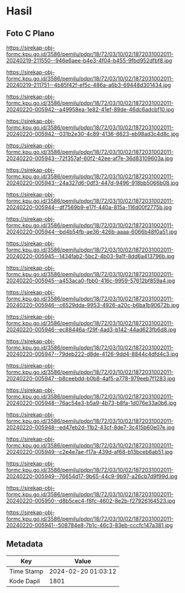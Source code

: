 # Hasil

## Foto C Plano

https://sirekap-obj-formc.kpu.go.id/3586/pemilu/pdpr/18/72/03/10/02/1872031002011-20240219-211550--946e6aee-b4e3-4f04-b455-9fbd952dfbf8.jpg

https://sirekap-obj-formc.kpu.go.id/3586/pemilu/pdpr/18/72/03/10/02/1872031002011-20240219-211751--4b85f42f-ef5c-486a-a6b3-69448d301434.jpg

https://sirekap-obj-formc.kpu.go.id/3586/pemilu/pdpr/18/72/03/10/02/1872031002011-20240220-005942--a49958ea-1e82-41ef-89de-46dc6adcbf10.jpg

https://sirekap-obj-formc.kpu.go.id/3586/pemilu/pdpr/18/72/03/10/02/1872031002011-20240220-005942--031b2e30-4c89-4136-8623-eb98ad3c4d8c.jpg

https://sirekap-obj-formc.kpu.go.id/3586/pemilu/pdpr/18/72/03/10/02/1872031002011-20240220-005943--72f357af-60f2-42ee-af7e-36d83109603a.jpg

https://sirekap-obj-formc.kpu.go.id/3586/pemilu/pdpr/18/72/03/10/02/1872031002011-20240220-005943--24a327d6-0df3-447d-9496-918bb5066b08.jpg

https://sirekap-obj-formc.kpu.go.id/3586/pemilu/pdpr/18/72/03/10/02/1872031002011-20240220-005944--df7569b9-e17f-440a-815a-116d00f2775b.jpg

https://sirekap-obj-formc.kpu.go.id/3586/pemilu/pdpr/18/72/03/10/02/1872031002011-20240220-005944--bd4b54fb-ae36-426b-aaaa-6066b48f0a51.jpg

https://sirekap-obj-formc.kpu.go.id/3586/pemilu/pdpr/18/72/03/10/02/1872031002011-20240220-005945--1434fab2-5bc2-4b03-9a1f-8dd6a413796b.jpg

https://sirekap-obj-formc.kpu.go.id/3586/pemilu/pdpr/18/72/03/10/02/1872031002011-20240220-005945--a453aca0-fbb0-416c-9959-57612bf859a4.jpg

https://sirekap-obj-formc.kpu.go.id/3586/pemilu/pdpr/18/72/03/10/02/1872031002011-20240220-005946--c6529dda-9953-4926-a20c-b6ba1b90672b.jpg

https://sirekap-obj-formc.kpu.go.id/3586/pemilu/pdpr/18/72/03/10/02/1872031002011-20240220-005946--ec88446a-f29f-4ad3-b142-44ad623fb6d8.jpg

https://sirekap-obj-formc.kpu.go.id/3586/pemilu/pdpr/18/72/03/10/02/1872031002011-20240220-005947--79deb222-d8de-4126-9dd4-8844c4dfd4c3.jpg

https://sirekap-obj-formc.kpu.go.id/3586/pemilu/pdpr/18/72/03/10/02/1872031002011-20240220-005947--b8ceebdd-b0b8-4af5-a778-979eeb7f1283.jpg

https://sirekap-obj-formc.kpu.go.id/3586/pemilu/pdpr/18/72/03/10/02/1872031002011-20240220-005948--76ac54e3-b5a9-4b73-b8fa-1d076e33a0b6.jpg

https://sirekap-obj-formc.kpu.go.id/3586/pemilu/pdpr/18/72/03/10/02/1872031002011-20240220-005948--ed47eb2d-11b2-43cf-8de7-3c415b60e07e.jpg

https://sirekap-obj-formc.kpu.go.id/3586/pemilu/pdpr/18/72/03/10/02/1872031002011-20240220-005949--c2e4e7ae-f17a-439d-af68-b13bceb6ab51.jpg

https://sirekap-obj-formc.kpu.go.id/3586/pemilu/pdpr/18/72/03/10/02/1872031002011-20240220-005949--76654d17-9b65-44c9-9b97-a26cb7d9f99d.jpg

https://sirekap-obj-formc.kpu.go.id/3586/pemilu/pdpr/18/72/03/10/02/1872031002011-20240220-005950--d8b5cec4-f8fc-4602-8e2b-f27926164523.jpg

https://sirekap-obj-formc.kpu.go.id/3586/pemilu/pdpr/18/72/03/10/02/1872031002011-20240220-005941--508784e8-7b1c-46c3-83eb-cccfc147a381.jpg


## Metadata

| Key        | Value               |
| ---------- | ------------------- |
| Time Stamp | 2024-02-20 01:03:12 |
| Kode Dapil | 1801                |




